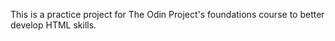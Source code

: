 This is a practice project for The Odin Project's foundations course to better develop HTML skills. 